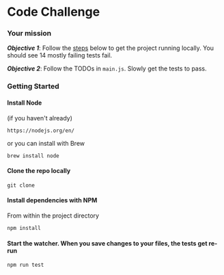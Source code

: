 Code Challenge
===


### Your mission

**_Objective 1_**: Follow the [steps](#getting-started) below to get the project running locally. You should see 14 mostly failing tests fail.

**_Objective 2_**: Follow the TODOs in `main.js`. Slowly get the tests to pass.

### Getting Started

#### Install Node

(if you haven't already)
		
	https://nodejs.org/en/
	
or you can install with Brew

    brew install node

#### Clone the repo locally
	
	git clone 

#### Install dependencies with NPM
From within the project directory 

	npm install

#### Start the watcher. When you save changes to your files, the tests get re-run

	npm run test
